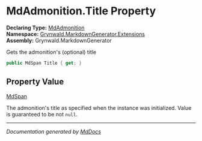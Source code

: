 ﻿<!--  
  <auto-generated>   
    The contents of this file were generated by a tool.  
    Changes to this file may be list if the file is regenerated  
  </auto-generated>   
-->

# MdAdmonition.Title Property

**Declaring Type:** [MdAdmonition](../index.md)  
**Namespace:** [Grynwald.MarkdownGenerator.Extensions](../../index.md)  
**Assembly:** Grynwald.MarkdownGenerator

Gets the admonition's (optional) title

```csharp
public MdSpan Title { get; }
```

## Property Value

[MdSpan](../../../MdSpan/index.md)

The admonition's title as specified when the instance was initialized. Value is guaranteed to be not `null`.

___

*Documentation generated by [MdDocs](https://github.com/ap0llo/mddocs)*
